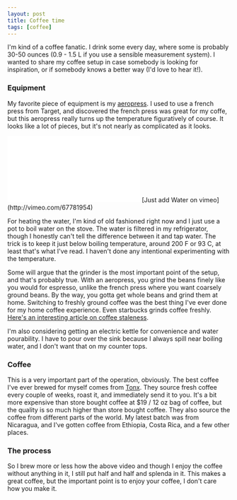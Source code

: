 ```yaml
---
layout: post
title: Coffee time
tags: [coffee]
---
```


I'm kind of a coffee fanatic. 
I drink some every day, where some is probably 30-50 ounces (0.9 - 1.5 L if you use a sensible measurement system).
I wanted to share my coffee setup in case somebody is looking for inspiration, or if somebody knows a better way (I'd love to hear it!).

### Equipment

My favorite piece of equipment is my [aeropress](http://www.amazon.com/Aerobie-AeroPress-Coffee-Espresso-Maker/dp/B0047BIWSK). I used to use a french press from Target, and discovered the french press was great for my coffe, but this aeropress really turns up the temperature figuratively of course. It looks like a lot of pieces, but it's not nearly as complicated as it looks.

<iframe src="//player.vimeo.com/video/67781954?color=44b4ad" width="300" frameborder="0" webkitallowfullscreen mozallowfullscreen allowfullscreen></iframe>
[Just add Water on vimeo](http://vimeo.com/67781954)

For heating the water, I'm kind of old fashioned right now and I just use a pot to boil water on the stove. The water is filtered in my refrigerator, though I honestly can't tell the difference between it and tap water. The trick is to keep it just below boiling temperature, around 200 F or 93 C, at least that's what I've read. I haven't done any intentional experimenting with the temperature.

Some will argue that the grinder is the most important point of the setup, and that's probably true. With an aeropress, you grind the beans finely like you would for espresso, unlike the french press where you want coarsely ground beans. By the way, you gotta get whole beans and grind them at home. Switching to freshly ground coffee was the best thing I've ever done for my home coffee experience. Even starbucks grinds coffee freshly. [Here's an interesting article on coffee staleness](http://www.coffeeanalysts.com/2011/03/coffee-packaging-and-shelf-life/).

I'm also considering getting an electric kettle for convenience and water pourability. I have to pour over the sink because I always spill near boiling water, and I don't want that on my counter tops.

### Coffee

This is a very important part of the operation, obviously. The best coffee I've ever brewed for myself comes from [Tonx](http://tonx.org). They source fresh coffee every couple of weeks, roast it, and immediately send it to you. It's a bit more expensive than store bought coffee at $19 / 12 oz bag of coffee, but the quality is so much higher than store bought coffee. They also source the coffee from different parts of the world. My latest batch was from Nicaragua, and I've gotten coffee from Ethiopia, Costa Rica, and a few other places.

### The process

So I brew more or less how the above video and though I enjoy the coffee without anything in it, I still put half and half and splenda in it. This makes a great coffee, but the important point is to enjoy your coffee, I don't care how you make it.
